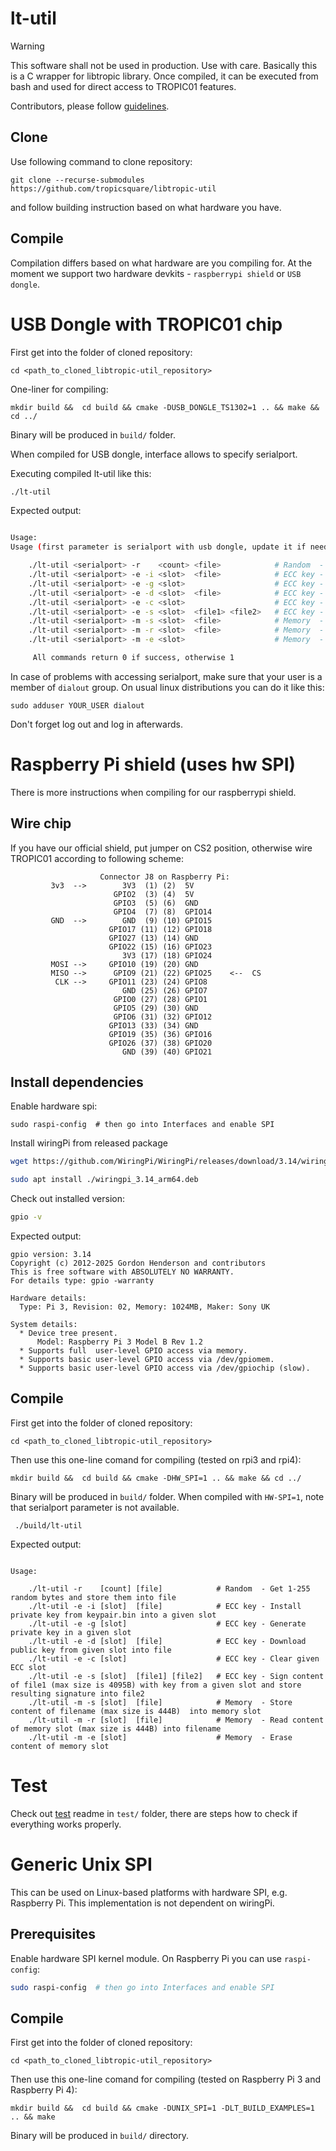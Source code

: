 # lt-util

> [!WARNING]
> This software shall not be used in production. Use with care. Basically this is a C wrapper for libtropic library. Once compiled, it can be executed from bash and used for direct access to TROPIC01 features. 

Contributors, please follow [guidelines](https://github.com/tropicsquare/libtropic-util/blob/main/CONTRIBUTING.md).

## Clone

Use following command to clone repository:
```
git clone --recurse-submodules https://github.com/tropicsquare/libtropic-util
```

and follow building instruction based on what hardware you have.


## Compile

Compilation differs based on what hardware are you compiling for. At the moment we support two hardware devkits - `raspberrypi shield` or `USB dongle`.

# USB Dongle with TROPIC01 chip

First get into the folder of cloned repository:
```
cd <path_to_cloned_libtropic-util_repository>
```

One-liner for compiling:
```
mkdir build &&  cd build && cmake -DUSB_DONGLE_TS1302=1 .. && make && cd ../
```

Binary will be produced in `build/` folder.

When compiled for USB dongle, interface allows to specify serialport.

Executing compiled lt-util like this:
```bash
./lt-util
```

Expected output:
```bash

Usage:
Usage (first parameter is serialport with usb dongle, update it if needed):

	./lt-util <serialport> -r    <count> <file>            # Random  - Get 1-255 random bytes and store them into file
	./lt-util <serialport> -e -i <slot>  <file>            # ECC key - Install private key from keypair.bin into a given slot
	./lt-util <serialport> -e -g <slot>                    # ECC key - Generate private key in a given slot
	./lt-util <serialport> -e -d <slot>  <file>            # ECC key - Download public key from given slot into file
	./lt-util <serialport> -e -c <slot>                    # ECC key - Clear given ECC slot
	./lt-util <serialport> -e -s <slot>  <file1> <file2>   # ECC key - Sign content of file1 (max size is 4095B) with key from a given slot and store resulting signature into file2
	./lt-util <serialport> -m -s <slot>  <file>            # Memory  - Store content of filename (max size is 444B)  into memory slot
	./lt-util <serialport> -m -r <slot>  <file>            # Memory  - Read content of memory slot (max size is 444B) into filename
	./lt-util <serialport> -m -e <slot>                    # Memory  - Erase content of memory slot

	 All commands return 0 if success, otherwise 1


```

In case of problems with accessing serialport, make sure that your user is a member of `dialout` group. On usual linux distributions you can do it like this:

```
sudo adduser YOUR_USER dialout
```

Don't forget log out and log in afterwards.


# Raspberry Pi shield (uses hw SPI)

There is more instructions when compiling for our raspberrypi shield.

## Wire chip

If you have our official shield, put jumper on CS2 position, otherwise wire TROPIC01 according to following scheme:

```
                    Connector J8 on Raspberry Pi:
         3v3  -->        3V3  (1) (2)  5V    
                       GPIO2  (3) (4)  5V    
                       GPIO3  (5) (6)  GND   
                       GPIO4  (7) (8)  GPIO14
         GND  -->        GND  (9) (10) GPIO15
                      GPIO17 (11) (12) GPIO18
                      GPIO27 (13) (14) GND   
                      GPIO22 (15) (16) GPIO23
                         3V3 (17) (18) GPIO24
         MOSI -->     GPIO10 (19) (20) GND   
         MISO -->      GPIO9 (21) (22) GPIO25    <--  CS
          CLK -->     GPIO11 (23) (24) GPIO8 
                         GND (25) (26) GPIO7 
                       GPIO0 (27) (28) GPIO1 
                       GPIO5 (29) (30) GND   
                       GPIO6 (31) (32) GPIO12
                      GPIO13 (33) (34) GND   
                      GPIO19 (35) (36) GPIO16
                      GPIO26 (37) (38) GPIO20
                         GND (39) (40) GPIO21

```

## Install dependencies

Enable hardware spi:

```
sudo raspi-config  # then go into Interfaces and enable SPI
```

Install wiringPi from released package

```bash
wget https://github.com/WiringPi/WiringPi/releases/download/3.14/wiringpi_3.14_arm64.deb

sudo apt install ./wiringpi_3.14_arm64.deb
```

Check out installed version:

```bash
gpio -v
```

Expected output:
```
gpio version: 3.14
Copyright (c) 2012-2025 Gordon Henderson and contributors
This is free software with ABSOLUTELY NO WARRANTY.
For details type: gpio -warranty

Hardware details:
  Type: Pi 3, Revision: 02, Memory: 1024MB, Maker: Sony UK

System details:
  * Device tree present.
      Model: Raspberry Pi 3 Model B Rev 1.2
  * Supports full  user-level GPIO access via memory.
  * Supports basic user-level GPIO access via /dev/gpiomem.
  * Supports basic user-level GPIO access via /dev/gpiochip (slow).

```

## Compile

First get into the folder of cloned repository:
```
cd <path_to_cloned_libtropic-util_repository>
```

Then use this one-line comand for compiling (tested on rpi3 and rpi4):
```
mkdir build &&  cd build && cmake -DHW_SPI=1 .. && make && cd ../
```
Binary will be produced in `build/` folder. When compiled with `HW-SPI=1`, note that serialport parameter is not available.

```
 ./build/lt-util
```

Expected output:
```

Usage:

	./lt-util -r    [count] [file]            # Random  - Get 1-255 random bytes and store them into file
	./lt-util -e -i [slot]  [file]            # ECC key - Install private key from keypair.bin into a given slot
	./lt-util -e -g [slot]                    # ECC key - Generate private key in a given slot
	./lt-util -e -d [slot]  [file]            # ECC key - Download public key from given slot into file
	./lt-util -e -c [slot]                    # ECC key - Clear given ECC slot
	./lt-util -e -s [slot]  [file1] [file2]   # ECC key - Sign content of file1 (max size is 4095B) with key from a given slot and store resulting signature into file2
	./lt-util -m -s [slot]  [file]            # Memory  - Store content of filename (max size is 444B)  into memory slot
	./lt-util -m -r [slot]  [file]            # Memory  - Read content of memory slot (max size is 444B) into filename
	./lt-util -m -e [slot]                    # Memory  - Erase content of memory slot

```

# Test

Check out [test](https://github.com/tropicsquare/libtropic-util/test/README.md) readme in `test/` folder, there are steps how to check if everything works properly.

# Generic Unix SPI
This can be used on Linux-based platforms with hardware SPI, e.g. Raspberry Pi. This implementation is not dependent on wiringPi.

## Prerequisites
Enable hardware SPI kernel module. On Raspberry Pi you can use `raspi-config`:

```sh
sudo raspi-config  # then go into Interfaces and enable SPI 
```

## Compile
First get into the folder of cloned repository:
```
cd <path_to_cloned_libtropic-util_repository>
```

Then use this one-line comand for compiling (tested on Raspberry Pi 3 and Raspberry Pi 4):
```
mkdir build &&  cd build && cmake -DUNIX_SPI=1 -DLT_BUILD_EXAMPLES=1 .. && make
```
Binary will be produced in `build/` directory.